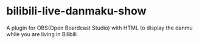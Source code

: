 # bilibili-live-danmaku-show
A plugin for OBS(Open Boardcast Studio) with HTML to display the danmu while you are living in Bilibili.
